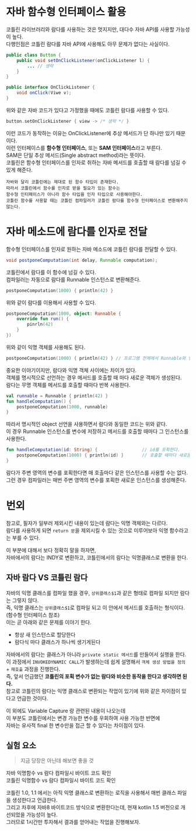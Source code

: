 자바 함수형 인터페이스 활용
===========================    
코틀린 라이브러리와 람다를 사용하는 것은 멋지지만, 대다수 자바 API를 사용할 가능성이 높다.     
다행인점은 코틀린 람다를 자바 API에 사용해도 아무 문제가 없다는 사실이다.     

```java
public class Button {
    public void setOnClickListener(onClickListener l) { 
        ... // 생략  
    }
}
```
```java
public interface OnClickListener {
    void onClick(Viwe v);
}
```
위와 같은 자바 코드가 있다고 가정했을 때에도 코틀린 람다를 사용할 수 있다.   
   
```kt
button.setOnClickListener { view -> /* 생략 */ }    
```  
이런 코드가 동작하는 이유는 OnClickListener에 추상 메서드가 단 하나만 있기 때문이다.         
이런 인터페이스를 **함수형 인터페이스**, 또는 **SAM 인터페이스**라고 부른다.        
SAM은 단일 추상 메서드(Single abstract method)라는 뜻이다.           
코틀린은 함수형 인터페이스를 인자로 취하는 자바 메서드를 호출할 때 람다를 넘길 수 있게 해준다.        

```
자바와 달리 코틀린에는 제대로 된 함수 타입이 존재한다.       
따라서 코틀린에서 함수를 인자로 받을 필요가 있는 함수는        
함수형 인터페이스가 아니라 함수 타입을 인자 타입으로 사용해야한다.        
코틀린 함수를 사용할 때는 코틀린 컴파일러가 코틀린 람다를 함수형 인터페이스로 변환해주지 않는다.       
```

# 자바 메소드에 람다를 인자로 전달  
  
함수형 인터페이스를 인자로 원하는 자바 메소드에 코틀린 람다를 전달할 수 있다.         

```java
void postponeComputation(int delay, Runnable computation);
```
코틀린에서 람다를 이 함수에 넘길 수 있다.       
컴파일러는 자동으로 람다를 Runnable 인스턴스로 변환해준다.      

```kt
postponeComputation(1000) { println(42) }
```
위와 같이 람다를 이용해서 사용할 수 있다.   

```kt
postponeComputation(1000, object: Runnable {
    override fun run() {
        pinrln(42)
    }
})
```
위와 같이 익명 객체를 사용해도 된다.   

```kt
postponeComputation(1000) { println(42) } // 프로그램 전체에서 Runnable와 인스턴스는 단 하나만 만들어진다.   
```
중요한 이야기이지만, 람다와 익명 객체 사이에는 차이가 있다.        
객체를 명시적으로 선언하는 경우 메서드를 호출할 때 마다 새로운 객체가 생성된다.      
람다는 무명 객체를 메서드를 호출할 때마다 반복 사용한다.     

```kt
val runnable = Runnable { println(42) }
fun handleComputation() {
    postponeComputation(1000, runnable)
}
```
따라서 명시적인 object 선언을 사용하면서 람다와 동일한 코드는 위와 같다.       
이 경우 Runnable 인스턴스를 변수에 저장하고 메서드를 호출할 때마다 그 인스턴스를 사용한다.     

```kt
fun handleComputation(id: String) {                 // id를 포획한다.     
    postponeComputation(1000) { println(id) }       // 호출할 때마다 새로운 인스턴스 객체 생성 
}
```
람다가 주변 영역의 변수를 포획한다면 매 호출마다 같은 인스턴스를 사용할 수는 없다.    
그런 경우 컴파일러는 매번 주변 영역의 변수를 포획한 새로운 인스턴스를 생성해준다.     

# 번외 
참고로, 필자가 일부러 제외시킨 내용이 있는데 람다는 익명 객체와는 다르다.              
람다를 사용하게 되면 `return 문`을 제외시킬 수 있는 것으로 미루어보아 익명 함수라고는 부를 수 있다.       
   
이 부분에 대해서 보다 정확히 말을 하자면,      
자바에서의 람다는 INDY로 변환하고, 코틀린에서의 람다는 익명클래스로 변환을 한다.   
  
## 자바 람다 VS 코틀린 람다 
자바의 익명 클래스를 컴파일 했을 경우, `상위클래스$1`과 같은 형태로 컴파일 되지만 람다는 그렇지 않다.          
즉, 익명 클래스는 `상위클래스$1`로 컴파일 되고 이 안에서 메서드를 호출하는 형식이다.(함수형 인터페이스 참조)   
이는 곧 아래와 같은 문제를 이야기 한다.  

* 항상 새 인스턴스로 할당한다
* 람다식 마다 클래스가 하나씩 생기게된다

자바에서의 람다는 클래스가 아니라 `private static 메서드`를 만들어서 실행을 한다.          
이 과정에서 `INVOKEDYNAMIC CALL`가 발생하는데 쉽게 설명해서 `객체 생성 방법을 정의` + `재호출` 과정을 진행한다.       
즉, 앞서 언급했던 **코틀린의 포획 변수가 없는 람다와 비슷한 동작을 한다고 생각하면 된다.**       
참고로 코틀린의 람다는 익명 클래스로 변환되는 작업이 있기에 위와 같은 차이점이 있다고 언급한 것이다.        
     
이 외에도 Variable Capture 랑 관련된 내용이 나오는데         
이 부분도 코틀린에서는 변경 가능한 변수를 우회하여 사용 가능한 반면에        
자바는 유사적 final 한 변수만을 접근 할 수 있다는 차이점이 있다.    

## 실험 요소   
> 지금 당장은 아닌데 해보면 좋을 것   

자바 익명함수 vs 람다 컴파일시 바이트 코드 확인     
코틀린 익명함수 vs 람다 컴파일시 바이트 코드 확인     
  
코틀린 1.0, 1.1 에서는 아직 익명 클래스로 변환하는 로직을 사용해서 매번 클래스 파일을 생성한다고 언급한다.          
그리고 차후에 자바8 바이트코드 방식으로 변환한다는데, 현재 kotlin 1.5 버전으로 개선되었을 가능성이 높다.      
그러므로 1시간만 투자해서 결과를 얻어내는 작업을 진행해보자.    















